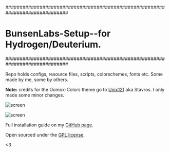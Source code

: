 ##############################################################################
# BunsenLabs-Setup--for Hydrogen/Deuterium.
##############################################################################

Repo holds configs, resource files, scripts, colorschemes, fonts etc. Some made by me, some by others.


**Note:** credits for the Oomox-Colors theme go to [Unix121](https://github.com/unix121) aka Stavros. I only made some minor changes.

![screen]()

![screen]()

Full installation guide on my [GitHub page](https://lgeurts.github.io).

Open sourced under the [GPL license](LICENSE).

<3

